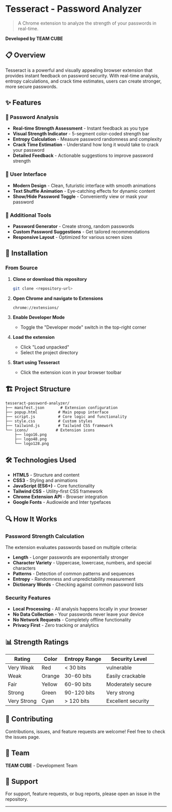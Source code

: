 # Tesseract - Password Analyzer

> A Chrome extension to analyze the strength of your passwords in real-time.

**Developed by TEAM CUBE**

## 📋 Overview

Tesseract is a powerful and visually appealing browser extension that provides instant feedback on password security. With real-time analysis, entropy calculations, and crack time estimates, users can create stronger, more secure passwords.

## ✨ Features

### 🔐 Password Analysis
- **Real-time Strength Assessment** - Instant feedback as you type
- **Visual Strength Indicator** - 5-segment color-coded strength bar
- **Entropy Calculation** - Measure password randomness and complexity
- **Crack Time Estimation** - Understand how long it would take to crack your password
- **Detailed Feedback** - Actionable suggestions to improve password strength

### 🎨 User Interface
- **Modern Design** - Clean, futuristic interface with smooth animations
- **Text Shuffle Animation** - Eye-catching effects for dynamic content
- **Show/Hide Password Toggle** - Conveniently view or mask your password

### 🔧 Additional Tools
- **Password Generator** - Create strong, random passwords
- **Custom Password Suggestions** - Get tailored recommendations
- **Responsive Layout** - Optimized for various screen sizes

## 🚀 Installation

### From Source

1. **Clone or download this repository**
   ```bash
   git clone <repository-url>
   ```

2. **Open Chrome and navigate to Extensions**
   ```
   chrome://extensions/
   ```

3. **Enable Developer Mode**
   - Toggle the "Developer mode" switch in the top-right corner

4. **Load the extension**
   - Click "Load unpacked"
   - Select the project directory

5. **Start using Tesseract**
   - Click the extension icon in your browser toolbar

## 🏗️ Project Structure

```
tesseract-password-analyzer/
├── manifest.json       # Extension configuration
├── popup.html         # Main popup interface
├── script.js          # Core logic and functionality
├── style.css          # Custom styles
├── tailwind.js        # Tailwind CSS framework
└── icons/            # Extension icons
    ├── logo16.png
    ├── logo48.png
    └── logo128.png
```

## 🛠️ Technologies Used

- **HTML5** - Structure and content
- **CSS3** - Styling and animations
- **JavaScript (ES6+)** - Core functionality
- **Tailwind CSS** - Utility-first CSS framework
- **Chrome Extension API** - Browser integration
- **Google Fonts** - Audiowide and Inter typefaces

## 🔍 How It Works

### Password Strength Calculation

The extension evaluates passwords based on multiple criteria:
- **Length** - Longer passwords are exponentially stronger
- **Character Variety** - Uppercase, lowercase, numbers, and special characters
- **Patterns** - Detection of common patterns and sequences
- **Entropy** - Randomness and unpredictability measurement
- **Dictionary Words** - Checking against common password lists

### Security Features

- **Local Processing** - All analysis happens locally in your browser
- **No Data Collection** - Your passwords never leave your device
- **No Network Requests** - Completely offline functionality
- **Privacy First** - Zero tracking or analytics

## 📊 Strength Ratings

| Rating | Color | Entropy Range | Security Level |
|--------|-------|---------------|----------------|
| Very Weak | Red | < 30 bits | vulnerable |
| Weak | Orange | 30-60 bits | Easily crackable |
| Fair | Yellow | 60-90 bits | Moderately secure |
| Strong | Green | 90-120 bits | Very strong |
| Very Strong | Cyan | > 120 bits | Excellent security |

## 🤝 Contributing

Contributions, issues, and feature requests are welcome! Feel free to check the issues page.

## 👥 Team

**TEAM CUBE** - Development Team

## 📧 Support

For support, feature requests, or bug reports, please open an issue in the repository.

---
